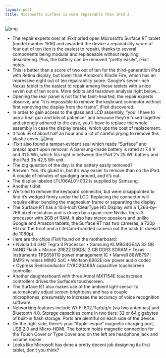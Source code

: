 ```yaml
---
layout: post
title: Microsofts Surface is more repairable than iPad 3
---
```

![img](http://media.idownloadblog.com/wp-content/uploads/2012/10/Surface-teardown-iFixit-002.jpg)
* The repair experts over at iFixit pried open Microsoft’s Surface RT tablet (model number 1516) and awarded the device a repairability score of four out of ten (ten is the easiest to repair), thanks to several components being modular and replaceable without requiring desoldering. Plus, the battery can be removed “pretty easily”, iFixit notes.
* This is better than a score of two out of ten for the third-generation iPad with Retina display, but lower than Amazon’s Kindle Fire, which has an impressive eight out of ten repairability score. Google’s seven-inch Nexus tablet is the easiest to repair among these tablets with a nice seven out of ten score. More tidbits and teardown analysis right below…
* Opening the rear panel is not for the faint-hearted, the repair experts observe, and “it is impossible to remove the keyboard connector without first removing the display from the frame”, iFixit discovered.
* In order to gain access to the glass and LCD assembly, “you’ll have to use a heat gun and lots of patience” and because they’re fused together and strongly adhered to the case, you’ll have to replace the whole assembly in case the display breaks, which ups the cost of replacement.
* It took iFixit about half an hour and a lot of careful prying to remove this plastic cover.
![img](http://media.idownloadblog.com/wp-content/uploads/2012/10/Surface-teardown-iFixit-003.jpg)
* iFixit also found a tamper-evident seal which reads “Surface” and breaks apart upon removal. A Samsung-made battery is rated at 7.4 V and 31.5 Wh, which fits right in between the iPad 2’s 25 Wh battery and the iPad 3’s 42.5 Wh unit.
* The big question of the day: is the battery easily removed?
* Answer: Yes. It’s glued in, but it’s way easier to remove than on the iPad. A couple of minutes of spudging around, and it’s out.
* The display labeled LTL106AL01-002 is supplied by Samsung.
* Another tidbit:
* We tried to remove the keyboard connector, but were disappointed to find it’s wedged firmly under the LCD. Replacing the connector will require either bending the magnesium frame or separating the display.
* The Surface RT has a 10.6-inch ClearType HD Display with a 1,366-by-768 pixel resolution and is driven by a quad-core Nvidia Tegra 3 processor with 2GB of RAM. It also has stereo speakers and unlike Google and Amazon tablets, the Surface RT has two cameras, a 720p HD out the front and a LifeCam-branded camera out the back (it doesn’t do 1080p).
* Here are the chips iFixit found on the motherboard:
* • Nvidia 1.4 GHz Tegra 3 Processor • Samsung KLMBG4GE4A 32 GB NAND Flash • Micron 2RE22 D9QBJ 2 GB DDR3 SDRAM • Texas Instruments TPS659110 power management IC • Marvell 88W8797-BMP2 wireless MIMO SoC • Wolfson 8962E low power audio codec • Cypress Semiconductor CY8C20466A capacitive touchscreen controller
* Another daughterboard with three Atmel MXT154E touchscreen controllers drives the Surface’s touchscreen.
* The Surface RT also makes use of the ambient light sensor to automatically adjust screen brightness and has a couple microphones, presumably to increase the accuracy of voice recognition software.
* Networking features include Wi-Fi 802.11a/b/g/n (via two antennas) and Bluetooth 4.0. Storage capacities come in two tiers: 32 or 64 gigabytes of built-in flash storage. Ports are plentiful on each side of the device.
* On the right side, there’s your “Apple-esque” magnetic charging port, USB 2.0 and Micro-HDMI. The bottom holds magnetic connection for the Touch Cover or Type Cover and on the left are headphone jack and volume rocker.
* Looks like Microsoft has done a pretty decent job designing its first tablet, don’t you think?

